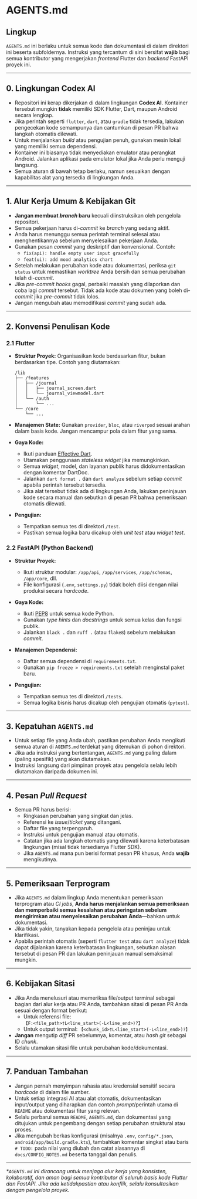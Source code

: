 # AGENTS.md

## Lingkup

`AGENTS.md` ini berlaku untuk semua kode dan dokumentasi di dalam direktori ini beserta subfoldernya. Instruksi yang tercantum di sini bersifat **wajib** bagi semua kontributor yang mengerjakan *frontend* Flutter dan *backend* FastAPI proyek ini.

---

## 0. Lingkungan Codex AI

-   Repositori ini kerap dikerjakan di dalam lingkungan **Codex AI**. Kontainer tersebut mungkin **tidak** memiliki SDK Flutter, Dart, maupun Android secara lengkap.
-   Jika perintah seperti `flutter`, `dart`, atau `gradle` tidak tersedia, lakukan pengecekan kode semampunya dan cantumkan di pesan PR bahwa langkah otomatis dilewati.
-   Untuk menjalankan *build* atau pengujian penuh, gunakan mesin lokal yang memiliki semua dependensi.
-   Kontainer ini biasanya tidak menyediakan emulator atau perangkat Android. Jalankan aplikasi pada emulator lokal jika Anda perlu menguji langsung.
-   Semua aturan di bawah tetap berlaku, namun sesuaikan dengan kapabilitas alat yang tersedia di lingkungan Anda.

---

## 1. Alur Kerja Umum & Kebijakan Git

-   **Jangan membuat *branch* baru** kecuali diinstruksikan oleh pengelola repositori.
-   Semua pekerjaan harus di-*commit* ke *branch* yang sedang aktif.
-   Anda harus menunggu semua perintah terminal selesai atau menghentikannya sebelum menyelesaikan pekerjaan Anda.
-   Gunakan pesan *commit* yang deskriptif dan konvensional. Contoh:
    -   `fix(api): handle empty user input gracefully`
    -   `feat(ui): add mood analytics chart`
-   Setelah melakukan perubahan kode atau dokumentasi, periksa `git status` untuk memastikan *worktree* Anda bersih dan semua perubahan telah di-*commit*.
-   Jika *pre-commit hooks* gagal, perbaiki masalah yang dilaporkan dan coba lagi *commit* tersebut. Tidak ada kode atau dokumen yang boleh di-*commit* jika *pre-commit* tidak lolos.
-   Jangan mengubah atau memodifikasi *commit* yang sudah ada.

---

## 2. Konvensi Penulisan Kode

### 2.1 Flutter

-   **Struktur Proyek:**
    Organisasikan kode berdasarkan fitur, bukan berdasarkan tipe. Contoh yang diutamakan:
    ```
    /lib
    ├── /features
    │   ├── /journal
    │   │   ├── journal_screen.dart
    │   │   └── journal_viewmodel.dart
    │   └── /auth
    │       └── ...
    └── /core
        └── ...
    ```

-   **Manajemen State:**
    Gunakan `provider`, `bloc`, atau `riverpod` sesuai arahan dalam basis kode. Jangan mencampur pola dalam fitur yang sama.

-   **Gaya Kode:**
    -   Ikuti panduan [Effective Dart](https://dart.dev/guides/language/effective-dart/style).
    -   Utamakan penggunaan *stateless widget* jika memungkinkan.
    -   Semua *widget*, model, dan layanan publik harus didokumentasikan dengan komentar DartDoc.
    -   Jalankan `dart format .` dan `dart analyze` sebelum setiap *commit* apabila perintah tersebut tersedia.
    -   Jika alat tersebut tidak ada di lingkungan Anda, lakukan peninjauan kode secara manual dan sebutkan di pesan PR bahwa pemeriksaan otomatis dilewati.

-   **Pengujian:**
    -   Tempatkan semua tes di direktori `/test`.
    -   Pastikan semua logika baru dicakup oleh *unit test* atau *widget test*.

### 2.2 FastAPI (Python Backend)

-   **Struktur Proyek:**
    -   Ikuti struktur modular: `/app/api`, `/app/services`, `/app/schemas`, `/app/core`, dll.
    -   File konfigurasi (`.env`, `settings.py`) tidak boleh diisi dengan nilai produksi secara *hardcode*.

-   **Gaya Kode:**
    -   Ikuti [PEP8](https://peps.python.org/pep-0008/) untuk semua kode Python.
    -   Gunakan *type hints* dan *docstrings* untuk semua kelas dan fungsi publik.
    -   Jalankan `black .` dan `ruff .` (atau `flake8`) sebelum melakukan *commit*.

-   **Manajemen Dependensi:**
    -   Daftar semua dependensi di `requirements.txt`.
    -   Gunakan `pip freeze > requirements.txt` setelah menginstal paket baru.

-   **Pengujian:**
    -   Tempatkan semua tes di direktori `/tests`.
    -   Semua logika bisnis harus dicakup oleh pengujian otomatis (`pytest`).

---

## 3. Kepatuhan `AGENTS.md`

-   Untuk setiap file yang Anda ubah, pastikan perubahan Anda mengikuti semua aturan di `AGENTS.md` terdekat yang ditemukan di pohon direktori.
-   Jika ada instruksi yang bertentangan, `AGENTS.md` yang paling dalam (paling spesifik) yang akan diutamakan.
-   Instruksi langsung dari pimpinan proyek atau pengelola selalu lebih diutamakan daripada dokumen ini.

---

## 4. Pesan *Pull Request*

-   Semua PR harus berisi:
    -   Ringkasan perubahan yang singkat dan jelas.
    -   Referensi ke *issue*/*ticket* yang ditangani.
    -   Daftar file yang terpengaruh.
    -   Instruksi untuk pengujian manual atau otomatis.
    -   Catatan jika ada langkah otomatis yang dilewati karena keterbatasan lingkungan (misal tidak tersedianya Flutter SDK).
    -   Jika `AGENTS.md` mana pun berisi format pesan PR khusus, Anda **wajib** mengikutinya.

---

## 5. Pemeriksaan Terprogram

-   Jika `AGENTS.md` dalam lingkup Anda menentukan pemeriksaan terprogram atau *CI jobs*, **Anda harus menjalankan semua pemeriksaan dan memperbaiki semua kesalahan atau peringatan sebelum mengirimkan atau menyelesaikan perubahan Anda**—bahkan untuk dokumentasi.
-   Jika tidak yakin, tanyakan kepada pengelola atau peninjau untuk klarifikasi.
-   Apabila perintah otomatis (seperti `flutter test` atau `dart analyze`) tidak dapat dijalankan karena keterbatasan lingkungan, sebutkan alasan tersebut di pesan PR dan lakukan peninjauan manual semaksimal mungkin.

---

## 6. Kebijakan Sitasi

-   Jika Anda menelusuri atau memeriksa file/output terminal sebagai bagian dari alur kerja atau PR Anda, tambahkan sitasi di pesan PR Anda sesuai dengan format berikut:
    -   Untuk referensi file:
        `【F:<file_path>†L<line_start>(-L<line_end>)?】`
    -   Untuk output terminal:
        `【<chunk_id>†L<line_start>(-L<line_end>)?】`
-   **Jangan** mengutip *diff* PR sebelumnya, komentar, atau *hash git* sebagai ID *chunk*.
-   Selalu utamakan sitasi file untuk perubahan kode/dokumentasi.

---

## 7. Panduan Tambahan

-   Jangan pernah menyimpan rahasia atau kredensial sensitif secara *hardcode* di dalam file sumber.
-   Untuk setiap integrasi AI atau alat otomatis, dokumentasikan input/output yang diharapkan dan contoh *prompt*/perintah utama di `README` atau dokumentasi fitur yang relevan.
-   Selalu perbarui semua `README`, `AGENTS.md`, dan dokumentasi yang ditujukan untuk pengembang dengan setiap perubahan struktural atau proses.
-   Jika mengubah berkas konfigurasi (misalnya `.env`, `config/*.json`, `android/app/build.gradle.kts`), tambahkan komentar singkat atau baris `# TODO:` pada nilai yang diubah dan catat alasannya di `docs/CONFIG_NOTES.md` beserta tanggal dan penulis.

---

_*`AGENTS.md` ini dirancang untuk menjaga alur kerja yang konsisten, kolaboratif, dan aman bagi semua kontributor di seluruh basis kode Flutter dan FastAPI. Jika ada ketidakpastian atau konflik, selalu konsultasikan dengan pengelola proyek._
